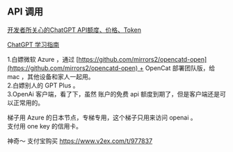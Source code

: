 
## API 调用

[开发者所关心的ChatGPT API额度、价格、Token](https://zhuanlan.zhihu.com/p/628009798)

[ChatGPT 学习指南](https://mi2zo429cdh.feishu.cn/docx/IGd1d8UQuo9DAkxfHqAcnx5OnFd)

1.白嫖微软 Azure ，通过 [https://github.com/mirrors2/opencatd-open](https://github.com/mirrors2/opencatd-open) + OpenCat 部署团队版，给 mac ，其他设备和家人一起用。  
2.白嫖别人的 GPT Plus 。  
3.OpenAi 客户端，看了下，虽然 账户的免费 api 额度到期了，但是客户端还是可以正常用的。


梯子用 Azure 的日本节点，专梯专用，这个梯子只用来访问 openai 。  
支付用 one key 的信用卡。


神奇～ 支付宝购买
https://www.v2ex.com/t/977837